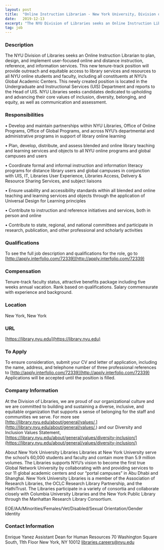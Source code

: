 ```yaml
---
layout: post
title:  "Online Instruction Librarian - New York University, Division of Libraries"
date:   2019-12-13
excerpt: "The NYU Division of Libraries seeks an Online Instruction Librarian to plan, design, and implement user-focused online and distance instruction, reference, and information services. This new tenure-track position will provide outreach and equitable access to library services and resources to all NYU online students and faculty, including all constituents at..."
tag: job
---
```


### Description   

The NYU Division of Libraries seeks an Online Instruction Librarian to plan, design, and implement user-focused online and distance instruction, reference, and information services. This new tenure-track position will provide outreach and equitable access to library services and resources to all NYU online students and faculty, including all constituents at NYU’s Global Academic Centers. This newly created position is located in the Undergraduate and Instructional Services (UIS) Department and reports to the Head of UIS. NYU Libraries seeks candidates dedicated to upholding and advancing their core values of inclusion, diversity, belonging, and equity, as well as communication and assessment.


### Responsibilities   


• 	Develop and maintain partnerships within NYU Libraries, Office of Online Programs, Office of Global Programs, and across NYU’s departmental and administrative programs in support of library online learning

• 	Plan, develop, distribute, and assess blended and online library teaching and learning services and objects to all NYU online programs and global campuses and users

• 	Coordinate formal and informal instruction and information literacy programs for distance library users and global campuses in conjunction with UIS, IT, Libraries User Experience, Libraries Access, Delivery & Resource Sharing Services, and subject liaisons

• 	Ensure usability and accessibility standards within all blended and online teaching and learning services and objects through the application of Universal Design for Learning principles

• 	Contribute to instruction and reference initiatives and services, both in person and online

• 	Contribute to state, regional, and national committees and participate in research, publication, and other professional and scholarly activities


### Qualifications   

To see the full job description and qualifications for the role, go to [http://apply.interfolio.com/72339](http://apply.interfolio.com/72339)


### Compensation   

Tenure-track faculty status, attractive benefits package including five weeks annual vacation. Rank based on qualifications. Salary commensurate with experience and background.


### Location   

New York, New York


### URL   

[https://library.nyu.edu](https://library.nyu.edu)

### To Apply   

To ensure consideration, submit your CV and letter of application, including the name, address, and telephone number of three professional references to [http://apply.interfolio.com/72339](http://apply.interfolio.com/72339) Applications will be accepted until the position is filled.


### Company Information   

At the Division of Libraries, we are proud of our organizational culture and we are committed to building and sustaining a diverse, inclusive, and equitable organization that supports a sense of belonging for the staff and communities we serve. For more see [http://library.nyu.edu/about/general/values/,](http://library.nyu.edu/about/general/values/,) and our Diversity and Inclusion Values Statement, [https://library.nyu.edu/about/general/values/diversity-inclusion/](https://library.nyu.edu/about/general/values/diversity-inclusion/)

About New York University Libraries
Libraries at New York University serve the school’s 60,000 students and faculty and contain more than 5.9 million volumes. The Libraries supports NYU’s vision to become the first true Global Network University by collaborating with and providing services to our 11 global academic centers and our “portal campuses” in Abu Dhabi and Shanghai. New York University Libraries is a member of the Association of Research Libraries, the OCLC Research Library Partnership, and the HathiTrust. The Libraries participate in a variety of consortia and collaborate closely with Columbia University Libraries and the New York Public Library through the Manhattan Research Library Consortium. 

EOE/AA/Minorities/Females/Vet/Disabled/Sexual Orientation/Gender Identity


### Contact Information   

Enrique Yanez
Assistant Dean for Human Resources
70 Washington Square South, 11th Floor
New York, NY 10012
libraries.careers@nyu.edu

